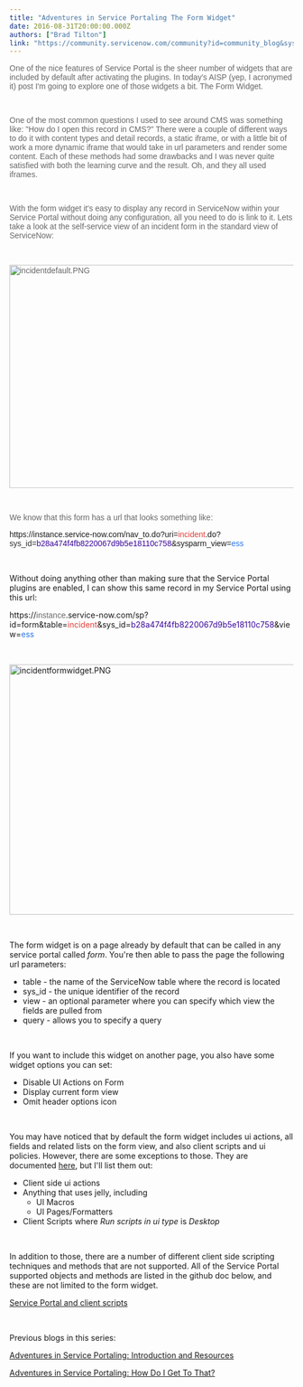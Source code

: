 ```yaml
---
title: "Adventures in Service Portaling The Form Widget"
date: 2016-08-31T20:00:00.000Z
authors: ["Brad Tilton"]
link: "https://community.servicenow.com/community?id=community_blog&sys_id=ac1eae2ddbd0dbc01dcaf3231f961949"
---
```

<p style="font-family: arial, sans-serif; color: #666666;"><span style="color: #666666; font-family: arial, sans-serif;">One of the nice features of Service Portal is the sheer number of widgets that are included by default after activating the plugins. </span>In today&#39;s AISP (yep, I acronymed it) post I&#39;m going to explore one of those widgets a bit. The Form Widget.</p>
<p style="font-family: arial, sans-serif; color: #666666;"> </p>
<p style="font-family: arial, sans-serif; color: #666666;">One of the most common questions I used to see around CMS was something like: &#34;How do I open this record in CMS?&#34; There were a couple of different ways to do it with content types and detail records, a static iframe, or with a little bit of work a more dynamic iframe that would take in url parameters and render some content. Each of these methods had some drawbacks and I was never quite satisfied with both the learning curve and the result. Oh, and they all used iframes.</p>
<p style="font-family: arial, sans-serif; color: #666666;"> </p>
<p style="font-family: arial, sans-serif; color: #666666;">With the form widget it&#39;s easy to display any record in ServiceNow within your Service Portal without doing any configuration, all you need to do is link to it. Lets take a look at the self-service view of an incident form in the standard view of ServiceNow:</p>
<p style="font-family: arial, sans-serif; color: #666666;"> </p>
<p style="font-family: arial, sans-serif; color: #666666;"><img class="image-1 jive-image" style="width: 620px; height: 395px;" src="2a38d8c6db589fc03eb27a9e0f96195d.iix" alt="incidentdefault.PNG" /></p>
<p style="font-family: arial, sans-serif; color: #666666;"> </p>
<p style="font-family: arial, sans-serif; color: #666666;">We know that this form has a url that looks something like:</p>
<p style="font-family: arial, sans-serif; color: #666666;"><a class="unlinked" title="https://instance.service-now.com/nav_to.do?uri&#61;incident.do?sys_id&#61;b28a474f4fb8220067d9b5e18110c758&amp;sysparm_view&#61;ess">https://instance.service-now.com/nav_to.do?uri&#61;<span style="color: #e23d39;">incident</span>.do?<span style="color: #303030;">sys_id</span>&#61;<span style="color: #3a0699;">b28a474f4fb8220067d9b5e18110c758</span>&amp;sysparm_view&#61;<span style="color: #2873ee;">ess</span></a></p>
<p> </p>
<p>Without doing anything other than making sure that the Service Portal plugins are enabled, I can show this same record in my Service Portal using this url:</p>
<p><a class="unlinked" title="https://dev12285.service-now.com/sp?id&#61;form&amp;table&#61;incident&amp;sys_id&#61;b28a474f4fb8220067d9b5e18110c758&amp;view&#61;ess">https://</a><a class="unlinked" style="text-decoration: inherit; color: #666666; font-family: arial, sans-serif;" title="https://instance.service-now.com/nav_to.do?uri&#61;incident.do?sys_id&#61;b28a474f4fb8220067d9b5e18110c758&amp;sysparm_view&#61;ess">instance</a><a class="unlinked" title="https://dev12285.service-now.com/sp?id&#61;form&amp;table&#61;incident&amp;sys_id&#61;b28a474f4fb8220067d9b5e18110c758&amp;view&#61;ess">.service-now.com/sp?id&#61;form&amp;table&#61;<span style="color: #e23d39;">incident</span>&amp;sys_id&#61;<span style="color: #3a0699;">b28a474f4fb8220067d9b5e18110c758</span>&amp;view&#61;<span style="color: #2873ee;">ess</span></a></p>
<p> </p>
<p><img class="image-2 jive-image" style="width: 620px; height: 443px;" src="ca3937b9db9cdf04e9737a9e0f961981.iix" alt="incidentformwidget.PNG" /></p>
<p> </p>
<p>The form widget is on a page already by default that can be called in any service portal called <em>form</em>. You&#39;re then able to pass the page the following url parameters:</p>
<ul><li>table - the name of the ServiceNow table where the record is located</li><li>sys_id - the unique identifier of the record</li><li>view - an optional parameter where you can specify which view the fields are pulled from</li><li>query - allows you to specify a query</li></ul>
<p> </p>
<p>If you want to include this widget on another page, you also have some widget options you can set:</p>
<ul><li>Disable UI Actions on Form</li><li>Display current form view</li><li>Omit header options icon</li></ul>
<p> </p>
<p>You may have noticed that by default the form widget includes ui actions, all fields and related lists on the form view, and also client scripts and ui policies. However, there are some exceptions to those. They are documented <a title="ithub.com/service-portal/documentation/blob/master/documentation/form.md" href="https://docs.servicenow.com/bundle/kingston-servicenow-platform/page/build/service-portal/reference/unsupported-features-sp.html" rel="nofollow">here</a>, but I&#39;ll list them out:</p>
<ul><li>Client side ui actions</li><li>Anything that uses jelly, including
<ul><li>UI Macros</li><li>UI Pages/Formatters</li></ul>
</li><li>Client Scripts where <em>Run scripts in ui type</em> is <em>Desktop</em></li></ul>
<p> </p>
<p>In addition to those, there are a number of different client side scripting techniques and methods that are not supported. All of the Service Portal supported objects and methods are listed in the github doc below, and these are not limited to the form widget.</p>
<p><a title="https://docs.servicenow.com/bundle/kingston-servicenow-platform/page/build/service-portal/concept/unsupported_client_scripts.html" href="https://docs.servicenow.com/bundle/kingston-servicenow-platform/page/build/service-portal/concept/unsupported_client_scripts.html" rel="nofollow">Service Portal and client scripts</a></p>
<p> </p>
<p>Previous blogs in this series:</p>
<p><a class="jive_macro jive_macro_blogpost" title="Adventures in Service Portaling: Introduction and Resources" href="community?id&#61;community_blog&amp;sys_id&#61;b9cc2265dbd0dbc01dcaf3231f9619c7" rel="nofollow">Adventures in Service Portaling: Introduction and Resources</a></p>
<p><a class="jive_macro jive_macro_blogpost" title="Adventures in Service Portaling: How Do I Get To That?" href="community?id&#61;community_blog&amp;sys_id&#61;ca8da669dbd0dbc01dcaf3231f961932" rel="nofollow">Adventures in Service Portaling: How Do I Get To That?</a></p>